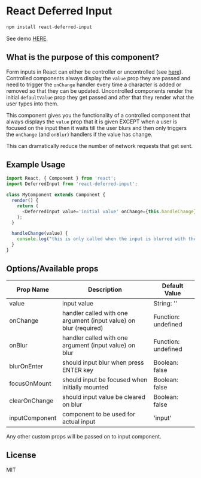 # React Deferred Input

```bash
npm install react-deferred-input
```

See demo [HERE](https://finnfiddle.github.io/react-deffered-input).

## What is the purpose of this component?

Form inputs in React can either be controller or uncontrolled (see [here](https://facebook.github.io/react/docs/forms.html)). Controlled components always display the `value` prop they are passed and need to trigger the `onChange` handler every time a character is added or removed so that they can be updated. Uncontrolled components render the initial `defaultValue` prop they get passed and after that they render what the user types into them.

This component gives you the functionality of a controlled component that always displays the `value` prop that it is given EXCEPT when a user is focused on the input then it waits till the user blurs and then only triggers the `onChange` (and `onBlur`) handlers if the value has change.

This can dramatically reduce the number of network requests that get sent.

## Example Usage

```javascript
import React, { Component } from 'react';
import DeferredInput from 'react-deferred-input';

class MyComponent extends Component {
  render() {
    return (
      <DeferredInput value='initial value' onChange={this.handleChange} />
    );
  }

  handleChange(value) {
    console.log("this is only called when the input is blurred with the value: ", value);
  }
}

```

## Options/Available props

| Prop Name      | Description                                                       | Default Value       |
|----------------|-------------------------------------------------------------------|---------------------|
| value          | input value                                                       | String: ''          |
| onChange       | handler called with one argument (input value) on blur (required) | Function: undefined |
| onBlur         | handler called with one argument (input value) on blur            | Function: undefined |
| blurOnEnter    | should input blur when press ENTER key                            | Boolean: false      |
| focusOnMount   | should input be focused when initially mounted                    | Boolean: false      |
| clearOnChange  | should input value be cleared on blur                             | Boolean: false      |
| inputComponent | component to be used for actual input                             | 'input'             |

Any other custom props will be passed on to input component.

## License

MIT
